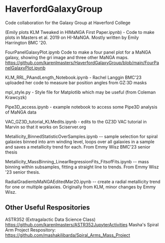 # HaverfordGalaxyGroup
Code collaboration for the Galaxy Group at Haverford College

(Emily plots KLM Tweaked in HIMaNGA First Paper.ipynb) - Code to make plots in Masters et al. 2019 on HI-MaNGA. Mostly written by Emily Harrington BMC '20. 

FourPanelGalaxyPlot.ipynb Code to make a four panel plot for a MaNGA galaxy, showing the gri image and three other MaNGA maps. 
https://github.com/karenlmasters/HaverfordGalaxyGroup/blob/main/FourPanelGalaxyPlot.ipynb

KLM_RRL_PAandLength_Notebook.ipynb - Rachel Langgin BMC'23 uploaded her code to measure bar position angles from GZ:3D masks  

mpl_style.py - Style file for Matplotlib which may be useful (from Coleman Krawcyzk)

Pipe3D_access.ipynb - example notebook to access some Pipe3D analysis of MaNGA data

VAC_GZ3D_tutorial_KLMedits.ipynb - edits to the GZ3D VAC tutorial in Marvin so that it works on Sciserver.org

Metallicity_BinnedStatisticOverSamples.ipynb -- sample selection for spiral galaxies binned into arm winding level, loops over all galaxies in a sample and saves a metallicity trend for each. From Emmy Wisz BMC'23 senior thesis

Metallicity_MassBinning_LinearRegressionFits_FitsofFits.ipynb -- mass binning within subsamples, fitting a straight line to trends. From Emmy Wisz '23 senior thesis. 

RadialGradientsMaNGAEditedMar20.ipynb -- create a radial metallicity trend for one or multiple galaxies. Originally from KLM, minor changes by Emmy Wisz. 

## Other Useful Respositories

ASTR352 (Extragalactic Data Science Class) https://github.com/karenlmasters/ASTR352JupyterActivities
Masha's Spiral Arm Project Respository: https://github.com/mashakilibarda/Spiral_Arms_Mass_Project 
